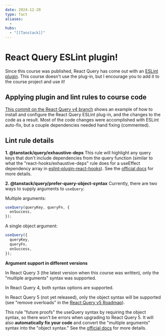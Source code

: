 ```yaml
---
date: 2024-12-20
type: fact
aliases:
  -
hubs:
  - "[[Tanstack]]"
---
```


# React Query ESLint plugin!


Since this course was published, React Query has come out with an [ESLint plugin](https://tanstack.com/query/v4/docs/react/eslint/eslint-plugin-query). This course doesn't use the plug-in, but I encourage you to add it to the course project and use it! 



## Applying plugin and lint rules to course code
[This commit on the React Query v4 branch](https://github.com/bonnie/udemy-REACT-QUERY/commit/2b78a9830c6bc1b7790e3ca2fc6bd7fc8a245b7b) shows an example of how to install and configure the React Query ESLint plug-in, and the changes to the code as a result. Most of the code changes were accomplished with ESLint auto-fix, but a couple dependencies needed hand fixing (commented).



## Lint rule details
**1.   @tanstack/query/exhaustive-deps**
This rule will highlight any query keys that don't include dependencies from the query function (similar to what the "react-hooks/exhaustive-deps" rule does for a useEffect dependency array in [eslint-plugin-react-hooks](https://www.npmjs.com/package/eslint-plugin-react-hooks)). See the [official docs](https://tanstack.com/query/v4/docs/react/eslint/exhaustive-deps) for more details.



**2. @tanstack/query/prefer-query-object-syntax**
Currently, there are two ways to supply arguments to `useQuery`:

Multiple arguments: 

```jsx
useQuery(queryKey, queryFn, {
  onSuccess,
});
```

A single object argument: 

```jsx
useQuery({
  queryKey,
  queryFn,
  onSuccess,
});
```


**Argument support in different versions**

In React Query 3 (the latest version when this course was written), only the "multiple arguments" syntax was supported.

In React Query 4, both syntax options are supported.

In React Query 5 (not yet released), only the object syntax will be supported (see "remove overloads" in the [React Query v5 Roadmap](https://github.com/TanStack/query/discussions/4252)).



This rule "future proofs" the useQuery syntax by requiring the object syntax, so there won't be errors when upgrading to React Query 5. It will also **automatically fix your code** and convert the "multiple arguments" syntax into the "object syntax."  See the [official docs](https://tanstack.com/query/v4/docs/react/eslint/prefer-query-object-syntax) for more details.
